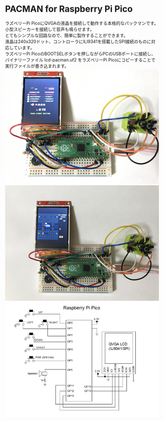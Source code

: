 # PACMAN for Raspberry Pi Pico
ラズベリーPi PicoにQVGAの液晶を接続して動作する本格的なパックマンです。  
小型スピーカーを接続して音声も鳴らせます。  
とてもシンプルな回路なので、簡単に製作することができます。  
液晶は240x320ドット、コントローラにILI9341を搭載したSPI接続のものに対応しています。  
ラズベリーPi PicoのBOOTSELボタンを押しながらPCのUSBポートに接続し、バイナリーファイル lcd-pacman.uf2 をラズベリーPi Picoにコピーすることで実行ファイルが書き込まれます。  
![](picopacman1.JPG)  
![](picopacman2.JPG)  
![](picopacman_schematic.png)  
